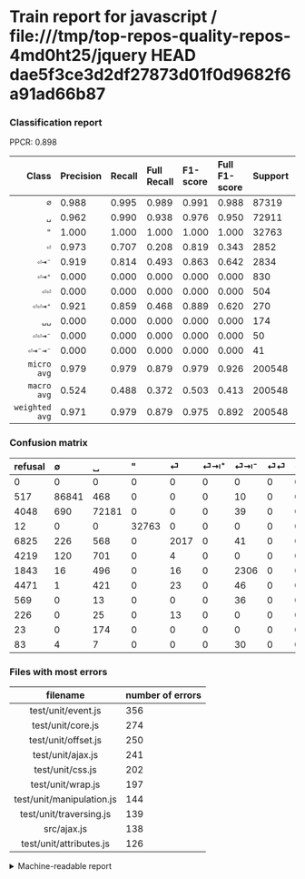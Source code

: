 # Train report for javascript / file:///tmp/top-repos-quality-repos-4md0ht25/jquery HEAD dae5f3ce3d2df27873d01f0d9682f6a91ad66b87

### Classification report

PPCR: 0.898

| Class | Precision | Recall | Full Recall | F1-score | Full F1-score | Support | Full Support | PPCR |
|------:|:----------|:-------|:------------|:---------|:---------|:--------|:-------------|:-----|
| `∅` | 0.988| 0.995| 0.989| 0.991| 0.988| 87319| 87836| 0.994 |
| `␣` | 0.962| 0.990| 0.938| 0.976| 0.950| 72911| 76959| 0.947 |
| `"` | 1.000| 1.000| 1.000| 1.000| 1.000| 32763| 32775| 1.000 |
| `⏎` | 0.973| 0.707| 0.208| 0.819| 0.343| 2852| 9677| 0.295 |
| `⏎⇥⁻` | 0.919| 0.814| 0.493| 0.863| 0.642| 2834| 4677| 0.606 |
| `⏎⇥⁺` | 0.000| 0.000| 0.000| 0.000| 0.000| 830| 5049| 0.164 |
| `⏎⏎` | 0.000| 0.000| 0.000| 0.000| 0.000| 504| 4975| 0.101 |
| `⏎⏎⇥⁺` | 0.921| 0.859| 0.468| 0.889| 0.620| 270| 496| 0.544 |
| `␣␣` | 0.000| 0.000| 0.000| 0.000| 0.000| 174| 197| 0.883 |
| `⏎⏎⇥⁻` | 0.000| 0.000| 0.000| 0.000| 0.000| 50| 619| 0.081 |
| `⏎⇥⁻⇥⁻` | 0.000| 0.000| 0.000| 0.000| 0.000| 41| 124| 0.331 |
| `micro avg` | 0.979| 0.979| 0.879| 0.979| 0.926| 200548| 223384| 0.898 |
| `macro avg` | 0.524| 0.488| 0.372| 0.503| 0.413| 200548| 223384| 0.898 |
| `weighted avg` | 0.971| 0.979| 0.879| 0.975| 0.892| 200548| 223384| 0.898 |

### Confusion matrix

|refusal|  ∅| ␣| "| ⏎| ⏎⇥⁺| ⏎⇥⁻| ⏎⏎| ⏎⏎⇥⁻| ⏎⏎⇥⁺| ␣␣| ⏎⇥⁻⇥⁻| 
|:---|:---|:---|:---|:---|:---|:---|:---|:---|:---|:---|:---|
|0 |0 |0 |0 |0 |0 |0 |0 |0 |0 |0 |0 |
|517 |86841 |468 |0 |0 |0 |10 |0 |0 |0 |0 |0 |
|4048 |690 |72181 |0 |0 |0 |39 |0 |0 |1 |0 |0 |
|12 |0 |0 |32763 |0 |0 |0 |0 |0 |0 |0 |0 |
|6825 |226 |568 |0 |2017 |0 |41 |0 |0 |0 |0 |0 |
|4219 |120 |701 |0 |4 |0 |0 |0 |0 |5 |0 |0 |
|1843 |16 |496 |0 |16 |0 |2306 |0 |0 |0 |0 |0 |
|4471 |1 |421 |0 |23 |0 |46 |0 |0 |13 |0 |0 |
|569 |0 |13 |0 |0 |0 |36 |0 |0 |1 |0 |0 |
|226 |0 |25 |0 |13 |0 |0 |0 |0 |232 |0 |0 |
|23 |0 |174 |0 |0 |0 |0 |0 |0 |0 |0 |0 |
|83 |4 |7 |0 |0 |0 |30 |0 |0 |0 |0 |0 |

### Files with most errors

| filename | number of errors|
|:----:|:-----|
| test/unit/event.js | 356 |
| test/unit/core.js | 274 |
| test/unit/offset.js | 250 |
| test/unit/ajax.js | 241 |
| test/unit/css.js | 202 |
| test/unit/wrap.js | 197 |
| test/unit/manipulation.js | 144 |
| test/unit/traversing.js | 139 |
| src/ajax.js | 138 |
| test/unit/attributes.js | 126 |

<details>
    <summary>Machine-readable report</summary>
```json
{
  "cl_report": {"\"": {"f1-score": 1.0, "precision": 1.0, "recall": 1.0, "support": 32763}, "macro avg": {"f1-score": 0.5034737568851518, "precision": 0.5238885689754146, "recall": 0.48769879721650505, "support": 200548}, "micro avg": {"f1-score": 0.9790174920717235, "precision": 0.9790174920717235, "recall": 0.9790174920717235, "support": 200548}, "weighted avg": {"f1-score": 0.974706241247474, "precision": 0.9712451160119105, "recall": 0.9790174920717235, "support": 200548}, "\u2205": {"f1-score": 0.9912394345297545, "precision": 0.9879746979453458, "recall": 0.9945258191229859, "support": 87319}, "\u23ce": {"f1-score": 0.8190862944162438, "precision": 0.9729860106126387, "recall": 0.7072230014025246, "support": 2852}, "\u23ce\u21e5\u207a": {"f1-score": 0.0, "precision": 0.0, "recall": 0.0, "support": 830}, "\u23ce\u21e5\u207b": {"f1-score": 0.8633470610258331, "precision": 0.919457735247209, "recall": 0.8136908962597036, "support": 2834}, "\u23ce\u21e5\u207b\u21e5\u207b": {"f1-score": 0.0, "precision": 0.0, "recall": 0.0, "support": 41}, "\u23ce\u23ce": {"f1-score": 0.0, "precision": 0.0, "recall": 0.0, "support": 504}, "\u23ce\u23ce\u21e5\u207a": {"f1-score": 0.8888888888888888, "precision": 0.9206349206349206, "recall": 0.8592592592592593, "support": 270}, "\u23ce\u23ce\u21e5\u207b": {"f1-score": 0.0, "precision": 0.0, "recall": 0.0, "support": 50}, "\u2423": {"f1-score": 0.9756496468759503, "precision": 0.961720894289445, "recall": 0.9899877933370822, "support": 72911}, "\u2423\u2423": {"f1-score": 0.0, "precision": 0.0, "recall": 0.0, "support": 174}},
  "cl_report_full": {"\"": {"f1-score": 0.9998169001190149, "precision": 1.0, "recall": 0.9996338672768879, "support": 32775}, "macro avg": {"f1-score": 0.4130310705982232, "precision": 0.5238885689754146, "recall": 0.37231330306105265, "support": 223384}, "micro avg": {"f1-score": 0.9262806299123444, "precision": 0.9790174920717235, "recall": 0.8789349281953944, "support": 223384}, "weighted avg": {"f1-score": 0.892172365598774, "precision": 0.9299696855881953, "recall": 0.8789349281953944, "support": 223384}, "\u2205": {"f1-score": 0.9883232612926355, "precision": 0.9879746979453458, "recall": 0.9886720706771711, "support": 87836}, "\u23ce": {"f1-score": 0.3433191489361702, "precision": 0.9729860106126387, "recall": 0.20843236540250076, "support": 9677}, "\u23ce\u21e5\u207a": {"f1-score": 0.0, "precision": 0.0, "recall": 0.0, "support": 5049}, "\u23ce\u21e5\u207b": {"f1-score": 0.6418928322894919, "precision": 0.919457735247209, "recall": 0.49305110113320505, "support": 4677}, "\u23ce\u21e5\u207b\u21e5\u207b": {"f1-score": 0.0, "precision": 0.0, "recall": 0.0, "support": 124}, "\u23ce\u23ce": {"f1-score": 0.0, "precision": 0.0, "recall": 0.0, "support": 4975}, "\u23ce\u23ce\u21e5\u207a": {"f1-score": 0.6203208556149732, "precision": 0.9206349206349206, "recall": 0.46774193548387094, "support": 496}, "\u23ce\u23ce\u21e5\u207b": {"f1-score": 0.0, "precision": 0.0, "recall": 0.0, "support": 619}, "\u2423": {"f1-score": 0.9496687783281693, "precision": 0.961720894289445, "recall": 0.9379149936979431, "support": 76959}, "\u2423\u2423": {"f1-score": 0.0, "precision": 0.0, "recall": 0.0, "support": 197}},
  "ppcr": 0.8977724456541203
}
```
</details>

